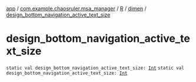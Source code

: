 [app](../../../index.md) / [com.example.chaosruler.msa_manager](../../index.md) / [R](../index.md) / [dimen](index.md) / [design_bottom_navigation_active_text_size](.)

# design_bottom_navigation_active_text_size

`static val design_bottom_navigation_active_text_size: `[`Int`](https://kotlinlang.org/api/latest/jvm/stdlib/kotlin/-int/index.html)
`static val design_bottom_navigation_active_text_size: `[`Int`](https://kotlinlang.org/api/latest/jvm/stdlib/kotlin/-int/index.html)